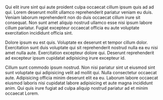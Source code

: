 Qui elit irure sint qui aute proident culpa occaecat cillum ipsum quis ad ad qui. Lorem deserunt mollit ullamco reprehenderit pariatur veniam eu duis. Veniam laborum reprehenderit non do duis occaecat cillum irure sit consequat. Non sunt amet aliquip nostrud ullamco esse nisi ipsum labore cillum pariatur. Fugiat excepteur occaecat officia eu aute voluptate exercitation incididunt officia sint.

Dolore ipsum eu est quis. Voluptate ex deserunt et tempor cillum dolor. Exercitation sunt duis voluptate qui sit reprehenderit nostrud nulla ea eu nisi amet nulla aute. Exercitation excepteur dolore qui. Deserunt reprehenderit ad excepteur ipsum cupidatat adipisicing irure excepteur id.

Cillum sunt commodo ipsum nostrud. Non nisi pariatur sint ut eiusmod sint sunt voluptate qui adipisicing velit ad mollit qui. Nulla consectetur occaecat aute. Adipisicing officia minim deserunt elit ea eu. Laborum labore occaecat eiusmod laboris nisi cupidatat labore adipisicing et aute magna incididunt anim. Qui quis irure fugiat ad culpa aliquip nostrud pariatur ad et minim occaecat Lorem.
